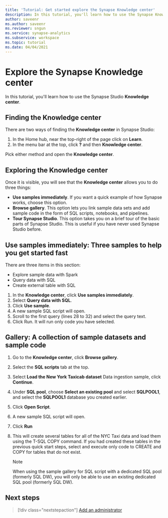 ```yaml
---
title: 'Tutorial: Get started explore the Synapse Knowledge center' 
description: In this tutorial, you'll learn how to use the Synapse Knowledge center.
author: saveenr
ms.author: saveenr
ms.reviewer: sngun
ms.service: synapse-analytics
ms.subservice: workspace
ms.topic: tutorial
ms.date: 04/04/2021 
---
```


# Explore the Synapse Knowledge center

In this tutorial, you'll learn how to use the Synapse Studio **Knowledge center**.

## Finding the Knowledge center

There are two ways of finding the **Knowledge center** in Synapse Studio:

  1. In the Home hub, near the top-right of the page click on **Learn**.
  2. In the menu bar at the top, click **?** and then **Knowledge center**.

Pick either method and open the **Knowledge center**.

## Exploring the Knowledge center

Once it is visible, you will see that the **Knowledge center** allows you to do three things:
* **Use samples immediately**. If you want a quick example of how Synapse works, choose this option.
* **Browse gallery**. This option lets you link sample data sets and add sample code in the form of SQL scripts, notebooks, and pipelines.
* **Tour Synapse Studio**. This option takes you on a brief tour of the basic parts of Synapse Studio. This is useful if you have never used Synapse Studio before.

## Use samples immediately: Three samples to help you get started fast

There are three items in this section:
* Explore sample data with Spark
* Query data with SQL
* Create external table with SQL

1. In the **Knowledge center**, click **Use samples immediately**.
1. Select **Query data with SQL**.
1. Click **Use sample**.
1. A new sample SQL script will open.
1. Scroll to the first query (lines 28 to 32) and select the query text.
1. Click Run. It will run only code you have selected.

## Gallery: A collection of sample datasets and sample code

1. Go to the **Knowledge center**, click **Browse gallery**.
1. Select the **SQL scripts** tab at the top.
1. Select **Load the New York Taxicab dataset** Data ingestion sample, click **Continue**.
1. Under **SQL pool**, choose **Select an existing pool** and select **SQLPOOL1**, and select the **SQLPOOL1** database you created earlier.
1. Click **Open Script**.
1. A new sample SQL script will open.
1. Click **Run**
1. This will create several tables for all of the NYC Taxi data and load them using the T-SQL COPY command. If you had created these tables in the previous quick start steps, select and execute only code to CREATE and COPY for tables that do not exist.

    > [!NOTE] 
    > When using the sample gallery for SQL script with a dedicated SQL pool (formerly SQL DW), you will only be able to use an existing dedicated SQL pool (formerly SQL DW).

## Next steps

> [!div class="nextstepaction"]
> [Add an administrator](get-started-add-admin.md)

